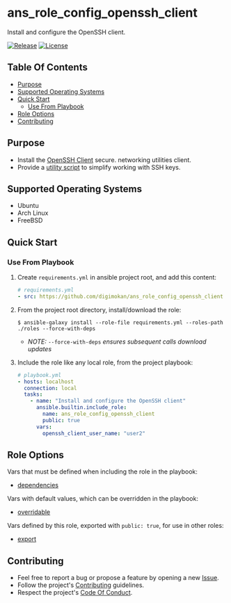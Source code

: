 # ans_role_config_openssh_client

Install and configure the OpenSSH client.

[![Release](https://img.shields.io/github/release/digimokan/ans_role_config_openssh_client.svg?label=release)](https://github.com/digimokan/ans_role_config_openssh_client/releases/latest "Latest Release Notes")
[![License](https://img.shields.io/badge/license-MIT-blue.svg?label=license)](LICENSE.md "Project License")

## Table Of Contents

* [Purpose](#purpose)
* [Supported Operating Systems](#supported-operating-systems)
* [Quick Start](#quick-start)
    * [Use From Playbook](#use-from-playbook)
* [Role Options](#role-options)
* [Contributing](#contributing)

## Purpose

* Install the [OpenSSH Client](https://en.wikipedia.org/wiki/OpenSSH) secure.
  networking utilities client.
* Provide a [utility script](../templates/do_ssh_client.j2) to simplify working
  with SSH keys.

## Supported Operating Systems

* Ubuntu
* Arch Linux
* FreeBSD

## Quick Start

### Use From Playbook

1. Create `requirements.yml` in ansible project root, and add this content:

   ```yaml
   # requirements.yml
   - src: https://github.com/digimokan/ans_role_config_openssh_client
   ```

2. From the project root directory, install/download the role:

   ```shell
   $ ansible-galaxy install --role-file requirements.yml --roles-path ./roles --force-with-deps
   ```

   * _NOTE:_ `--force-with-deps` _ensures subsequent calls download updates_

3. Include the role like any local role, from the project playbook:

   ```yaml
   # playbook.yml
   - hosts: localhost
     connection: local
     tasks:
       - name: "Install and configure the OpenSSH client"
         ansible.builtin.include_role:
           name: ans_role_config_openssh_client
           public: true
         vars:
           openssh_client_user_name: "user2"
   ```

## Role Options

Vars that must be defined when including the role in the playbook:

  * [dependencies](../defaults/main/dependencies/user.yml)

Vars with default values, which can be overridden in the playbook:

  * [overridable](../defaults/main/overridable)

Vars defined by this role, exported with `public: true`, for use in other roles:

  * [export](../defaults/main/export/commands.yml)

## Contributing

* Feel free to report a bug or propose a feature by opening a new
  [Issue](https://github.com/digimokan/ans_role_config_openssh_client/issues).
* Follow the project's [Contributing](CONTRIBUTING.md) guidelines.
* Respect the project's [Code Of Conduct](CODE_OF_CONDUCT.md).

